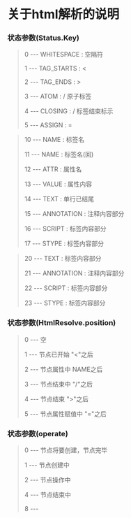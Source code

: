关于html解析的说明
==================

### 状态参数(Status.Key)

> 0 --- WHITESPACE : 空隔符
>
> 1 --- TAG_STARTS : <
>
> 2 --- TAG_ENDS : >
>
> 3 --- ATOM : / 原子标签
>
> 4 --- CLOSING : / 标签结束标示
>
> 5 --- ASSIGN : =
>

> 10 --- NAME : 标签名
>
> 11 --- NAME : 标签名(回)
>
> 12 --- ATTR : 属性名
>
> 13 --- VALUE : 属性内容
>
> 14 --- TEXT : 单行已结尾
>
> 15 --- ANNOTATION : 注释内容部分
>
> 16 --- SCRIPT : 标签内容部分
>
> 17 --- STYPE : 标签内容部分
>

> 20 --- TEXT : 标签内容部分
>
> 21 --- ANNOTATION : 注释内容部分
>
> 22 --- SCRIPT : 标签内容部分
>
> 23 --- STYPE : 标签内容部分
>


### 状态参数(HtmlResolve.position)
> 0 --- 空
>
> 1 --- 节点已开始  "<"之后
>
> 2 --- 节点属性中	NAME之后
>
> 3 --- 节点结束中 "/"之后
>
> 4 --- 节点结束 ">"之后
>
> 5 --- 节点属性赋值中 "="之后
>

### 状态参数(operate)
> 0 --- 节点将要创建，节点完毕
>
> 1 --- 节点创建中
>
> 2 --- 节点操作中
>
> 4 --- 节点结束中
>
> 8 --- 
>
